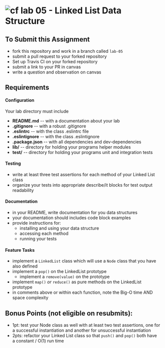![cf](http://i.imgur.com/7v5ASc8.png) lab 05 - Linked List Data Structure
====

## To Submit this Assignment
  * fork this repository and work in a branch called `lab-05`
  * submit a pull request to your forked repository
  * Set up Travis CI on your forked repository
  * submit a link to your PR in canvas
  * write a question and observation on canvas

## Requirements  
#### Configuration  
  <!-- list of files, configurations, tools, etc that are required -->
  Your lab directory must include  
  * **README.md** -- with a documentation about your lab
  * **.gitignore** -- with a robust .gitignore
  * **.eslintrc** -- with the class .eslintrc file
  * **.eslintignore** -- with the class .eslintignore
  * **.package.json** -- with all dependencies and dev-dependencies
  * **lib/** -- directory for holding your programs helper modules
  * **__test__/** -- directory for holding your programs unit and integration tests

#### Testing  
  * write at least three test assertions for each method of your Linked List class
  * organize your tests into appropriate describe/it blocks for test output readability

####  Documentation  
  * in your README, write documentation for you data structures
  * your documentation should includes code block examples
  * provide instructions for:
    * installing and using your data structure
    * accessing each method
    * running your tests

#### Feature Tasks  
  * implement a `LinkedList` class which will use a `Node` class that you have also defined
  * implement a `pop()` on the LinkedList prototype
	* implement a `remove(value)` on the prototype
  * implement `map()` _or_ `reduce()` as pure methods on the LinkedList prototype
  * in comments above or within each function, note the Big-O time AND space complexity

## Bonus Points (not eligible on resubmits):
  * 1pt: test your Node class as well with at least two test assertions, one for a successful instantiation and another for unsuccessful instantiation
  * 2pts: refactor your Linked List class so that `push()` and `pop()` both have a constant / O(1) run time
